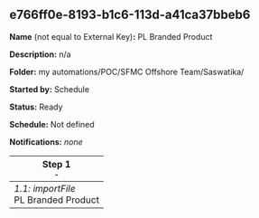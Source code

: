 ## e766ff0e-8193-b1c6-113d-a41ca37bbeb6

**Name** (not equal to External Key)**:** PL Branded Product

**Description:** n/a

**Folder:** my automations/POC/SFMC Offshore Team/Saswatika/

**Started by:** Schedule

**Status:** Ready

**Schedule:** Not defined

**Notifications:** _none_


| Step 1<br>_<small>-</small>_ |
| --- |
| _1.1: importFile_<br>PL Branded Product |
